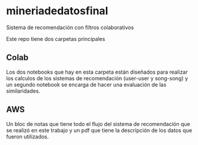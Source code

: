 # mineriadedatosfinal

Sistema de recomendación con filtros colaborativos

Este repo tiene dos carpetas principales

## Colab

Los dos notebooks que hay en esta carpeta están diseñados para realizar los calculos de los sistemas de recomendación (user-user y song-song) y un segundo notebook se encarga de hacer una evaluación de las similaridades.

## AWS

Un bloc de notas que tiene todo el flujo del sistema de recomendación que se realizó en este trabajo y un pdf que tiene la descripción de los datos que fueron utilizados.

